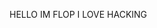 HELLO IM FLOP I LOVE HACKING
<!---
Flop22/Flop22 is a ✨ special ✨ repository because its `README.md` (this file) appears on your GitHub profile.
You can click the Preview link to take a look at your changes.
--->
